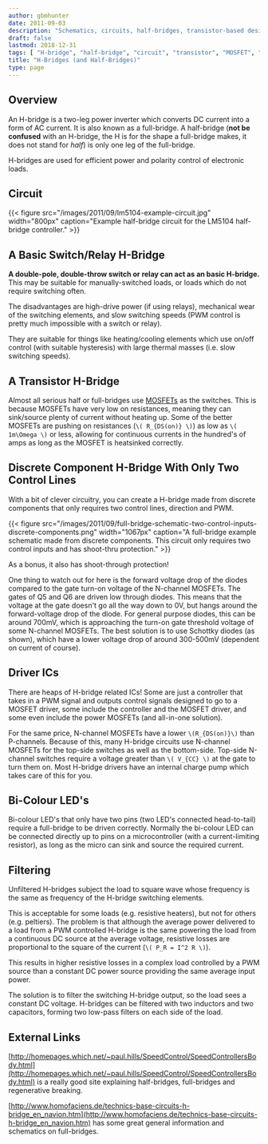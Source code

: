 ```yaml
---
author: gbmhunter
date: 2011-09-03
description: "Schematics, circuits, half-bridges, transistor-based design, motors, controlling bi-color LEDs and more info about H-bridges."
draft: false
lastmod: 2018-12-31
tags: [ "H-bridge", "half-bridge", "circuit", "transistor", "MOSFET", "motor", "LED" ]
title: "H-Bridges (and Half-Bridges)"
type: page
---
```


## Overview

An H-bridge is a two-leg power inverter which converts DC current into a form of AC current. It is also known as a full-bridge. A half-bridge (**not be confused** with an H-bridge, the H is for the shape a full-bridge makes, it does not stand for _half_) is only one leg of the full-bridge.

H-bridges are used for efficient power and polarity control of electronic loads.

## Circuit

{{< figure src="/images/2011/09/lm5104-example-circuit.jpg" width="800px" caption="Example half-bridge circuit for the LM5104 half-bridge controller."  >}}

## A Basic Switch/Relay H-Bridge

**A double-pole, double-throw switch or relay can act as an basic H-bridge.** This may be suitable for manually-switched loads, or loads which do not require switching often.

The disadvantages are high-drive power (if using relays), mechanical wear of the switching elements, and slow switching speeds (PWM control is pretty much impossible with a switch or relay).

They are suitable for things like heating/cooling elements which use on/off control (with suitable hysteresis) with large thermal masses (i.e. slow switching speeds).

## A Transistor H-Bridge

Almost all serious half or full-bridges use [MOSFETs](/electronics/components/transistors/mosfets/) as the switches. This is because MOSFETs have very low on resistances, meaning they can sink/source plenty of current without heating up. Some of the better MOSFETs are pushing on resistances (`\( R_{DS(on)} \)`) as low as `\( 1m\Omega \)` or less, allowing for continuous currents in the hundred's of amps as long as the MOSFET is heatsinked correctly.

## Discrete Component H-Bridge With Only Two Control Lines

With a bit of clever circuitry, you can create a H-bridge made from discrete components that only requires two control lines, direction and PWM.

{{< figure src="/images/2011/09/full-bridge-schematic-two-control-inputs-discrete-components.png" width="1067px" caption="A full-bridge example schematic made from discrete components. This circuit only requires two control inputs and has shoot-thru protection."  >}}

As a bonus, it also has shoot-through protection!

One thing to watch out for here is the forward voltage drop of the diodes compared to the gate turn-on voltage of the N-channel MOSFETs. The gates of Q5 and Q6 are driven low through diodes. This means that the voltage at the gate doesn't go all the way down to 0V, but hangs around the forward-voltage drop of the diode. For general purpose diodes, this can be around 700mV, which is approaching the turn-on gate threshold voltage of some N-channel MOSFETs. The best solution is to use Schottky diodes (as shown), which have a lower voltage drop of around 300-500mV (dependent on current of course).

## Driver ICs

There are heaps of H-bridge related ICs! Some are just a controller that takes in a PWM signal and outputs control signals designed to go to a MOSFET driver, some include the controller and the MOSFET driver, and some even include the power MOSFETs (and all-in-one solution).

For the same price, N-channel MOSFETs have a lower `\(R_{DS(on)}\)` than P-channels. Because of this, many H-bridge circuits use N-channel MOSFETs for the top-side switches as well as the bottom-side. Top-side N-channel switches require a voltage greater than `\( V_{CC} \)` at the gate to turn them on. Most H-bridge drivers have an internal charge pump which takes care of this for you.

## Bi-Colour LED's

Bi-colour LED's that only have two pins (two LED's connected head-to-tail) require a full-bridge to be driven correctly. Normally the bi-colour LED can be connected directly up to pins on a microcontroller (with a current-limiting resistor), as long as the micro can sink and source the required current.

## Filtering

Unfiltered H-bridges subject the load to square wave whose frequency is the same as frequency of the H-bridge switching elements.

This is acceptable for some loads (e.g. resistive heaters), but not for others (e.g. peltiers). The problem is that although the average power delivered to a load from a PWM controlled H-bridge is the same powering the load from a continuous DC source at the average voltage, resistive losses are proportional to the square of the current (`\( P_R = I^2 R \)`).

This results in higher resistive losses in a complex load controlled by a PWM source than a constant DC power source providing the same average input power.

The solution is to filter the switching H-bridge output, so the load sees a constant DC voltage. H-bridges can be filtered with two inductors and two capacitors, forming two low-pass filters on each side of the load.

## External Links

[http://homepages.which.net/~paul.hills/SpeedControl/SpeedControllersBody.html](http://homepages.which.net/~paul.hills/SpeedControl/SpeedControllersBody.html) is a really good site explaining half-bridges, full-bridges and regenerative breaking.

[http://www.homofaciens.de/technics-base-circuits-h-bridge_en_navion.htm](http://www.homofaciens.de/technics-base-circuits-h-bridge_en_navion.htm) has some great general information and schematics on full-bridges.
